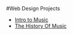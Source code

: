 #Web Design Projects

<ul>
     <li><a href="html_new/index.html"target="_blank">Intro to Music</a></li> 
     <li><a href="html_css/index.html"target="_blank">The History Of Music</a></li>
</ul>